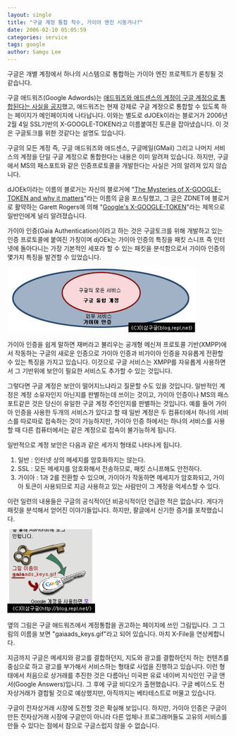 ```yaml
---
layout: single
title: "구글 계정 통합 착수, 가이아 엔진 시동거나?"
date: 2006-02-10 05:05:59
categories: service
tags: google
author: Samgu Lee
---
```


구글은 개별 계정에서 하나의 시스템으로 통합하는 가이아 엔진 프로젝트가 론칭될 것 같습니다.

구글 애드워즈(Google Adwords)는 [애드워즈와 애드센스의 계정이 구글 계정으로 통합된다는 사실을 공지](https://adwords.google.com/support/bin/answer.py?answer=24823&hl=ko)했고, 애드워즈는 현재 강제로 구글 계정으로 통합할 수 있도록 하는 페이지가 메인페이지에 나타납니다. 이와는 별도로 dJOEk이라는 블로거가 2006년 2월 4일 SSL기반의 X-GOOGLE-TOKEN라고 이름붙여진 토큰을 잡아냈습니다. 이 것은 구글토크를 위한 것같다는 설명도 있습니다.

구글의 모든 계정 즉, 구글 애드워즈와 애드센스, 구글메일(GMail) 그리고 나머지 서비스의 계정을 단일 구글 계정으로 통합한다는 내용은 이미 알려져 있습니다. 하지만, 구글에서 MS의 패스포트와 같은 인증프로토콜을 개발한다는 사실은 거의 알려져 있지 않습니다.

dJOEk이라는 이름의 블로거는 자신의 블로거에 "[The Mysteries of X-GOOGLE-TOKEN and why it matters](http://dystopics.dump.be/2006/02/04/the-mysteries-of-x-google-token-and-why-it-matters/)"라는 이름의 글을 포스팅했고, 그 글은 ZDNET에 블로거로 활약하는 Garett Rogers에 의해 "[Google's X-GOOGLE-TOKEN](http://blogs.zdnet.com/Google/?p=93)"라는 제목으로 일반인에게 널리 알려졌습니다.

가이아 인증(Gaia Authentication)이라고 하는 것은 구글토크를 위해 개발하고 있는 인증 프로토콜에 붙여진 가칭이며 djOEk는 가이아 인증의 특징을 패킷 스니프 즉 인터넷에 돌아다니는 가장 기본적인 세포라 할 수 있는 패킷을 분석함으로서 가이아 인증의 몇가지 특징을 발견할 수 있었습니다.

![가이아 인증 서비스 구조](/assets/gaia.jpg)

가이아 인증을 쉽게 말하면 재버라고 불리우는 공개형 메신져 프로토콜 기반(XMPP)에서 작동하는 구글의 새로운 인증으로 가이아 인증과 비가이아 인증을 자유롭게 전환할 수 있는 특징을 가지고 있습니다. 이것으로 구글 서비스는 XMPP를 자유롭게 사용하면서 그 기반위에 보안이 필요한 서비스도 추가할 수 있는 것입니다.

그렇다면 구글 계정은 보안이 떨어지느냐라고 질문할 수도 있을 것입니다. 일반적인 계정은 계정 소유자인지 아닌지를 판별하는데 쓰이는 것이고, 가이아 인증이나 MS의 패스포트같은 것은 당신이 유일한 구글 계정 주인인지를 판별하는 것입니다. 예를 들어 가이아 인증을 사용한 두개의 서비스가 있다고 할 때 일반 계정은 두 컴퓨터에서 하나의 서비스를 따로따로 접속하는 것이 가능하지만, 가이아 인증 하에서는 하나의 서비스를 사용할 때 다른 컴퓨터에서는 같은 계정으로 접속이 불가능하게 됩니다.

일반적으로 계정 보안은 다음과 같은 세가지 형태로 나타나게 됩니다.

1. 일반 : 인터넷 상의 메세지를 암호화하지는 않는다.
2. SSL : 모든 메세지를 암호화해서 전송하므로, 패킷 스니프해도 안전하다.
3. 가이아 : 1과 2를 전환할 수 있으며, 가이아가 작동하면 메세지가 암호화되고, 가이아 토큰이 사용되므로 지금 사용하고 있는 사람만이 그 계정을 억세스할 수 있다.

이런 일련의 내용들은 구글의 공식적이던 비공식적이던 언급한 적은 없습니다. 게다가 패킷을 분석해서 얻어진 이야기들입니다. 하지만, 팔글에서 신기한 증거를 포착했습니다.

![가이아 프로토콜 증거](/assets/gaiaads_keys.jpg)

옆의 그림은 구글 애드워즈에서 계정통합을 권고하는 페이지에 쓰인 그림입니다. 그 그림의 이름을 보면 "gaiaads_keys.gif"라고 되어 있습니다. 마치 X-File을 연상케합니다.

지금까지 구글은 메세지와 광고를 결합하던지, 지도와 광고를 결합하던지 하는 컨텐츠를 중심으로 하고 광고를 부가해서 서비스하는 형태로 사업을 진행하고 있습니다. 이런 형태에서 처음으로 상거래를 추진한 것은 다름아닌 미국판 유료 네이버 지식인인 구글 앤서(Google Answers)입니다. 그 후에 구글 비디오가 출현했습니다. 구글 베이스도 전자상거래가 결합될 것으로 예상했지만, 아직까지는 베타테스트로 머물고 있습니다.

구글이 전자상거래 시장에 도전할 것은 확실해 보입니다. 하지만, 가이아 인증은 구글이 만든 전자상거래 시장에 구글만이 아니라 다른 업체나 프로그래머들도 고유의 서비스를 만들 수 있다는 점에서 참으로 구글스럽지 않을 수 없습니다.
